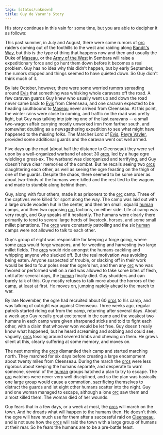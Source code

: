 ```yaml
---
tags: [status/unknown]
title: Guy de Varan's Story
---
```


His story continues in this vain for some time, but you are able to decipher it as follows:

This past summer, in July and August, there were some rumors of [orc](<../../../species/children-of-the-embodied-gods/orcs/orcs.md>) raiders coming out of the foothills to the west and raiding along [Bandit's Way](<../../../gazetteer/greater-sembara/roads/bandit-s-way.md>), but this is the type of thing that happens now and then and usually the Duke of [Maseau](<../../../gazetteer/greater-sembara/duchy-of-maseau/duchy-of-maseau.md>), or the [Army of the West](<../../../groups/sembaran-army/army-of-the-west.md>) in Sembara will raise a expeditionary force and go hunt them down before it becomes a real problem. Guy has no idea why this didn't happen, but by early September, the rumors stopped and things seemed to have quieted down. So Guy didn't think much of it. 

By late October, however, there were some worried rumors spreading around [Evis](<../../../gazetteer/greater-sembara/duchy-of-maseau/evis.md>) that something was whisking whole caravans off the road. A few caravan guards Guy knew who usually went up and down the road never came back to [Evis](<../../../gazetteer/greater-sembara/duchy-of-maseau/evis.md>) from Cleenseau, and one caravan expected to be heading southbound to [Maseau](<../../../gazetteer/greater-sembara/duchy-of-maseau/duchy-of-maseau.md>) never arrived from Cleenseau. At this point, the winter rains were close to coming, and traffic on the road was pretty light, but Guy was talking into joining one of the last caravans -- a small two-wagon affair carrying mostly unworked iron from farther south, and somewhat doubling as a newsgathering expedition to see what might have happened to the missing folks. The Marcher Lord of [Evis](<../../../gazetteer/greater-sembara/duchy-of-maseau/evis.md>), [Peyre Vayler](<../../../people/sembarans/peyre-vayler.md>), provided some additional guards and the caravan went out well armed.

Five days up the road (about half the distance to Cleenseau) they were set upon by a well-organized warband of about 30 [orcs](<../../../species/children-of-the-embodied-gods/orcs/orcs.md>), led by a huge ogre wielding a great-ax. The warband was disorganized and terrifying, and Guy doesn't have clear memories of the combat. But he recalls seeing two [orcs](<../../../species/children-of-the-embodied-gods/orcs/orcs.md>) slaughtering each other, as well as seeing the ogre feasting on the thigh of one of the guards. Despite the chaos, there seemed to be some order as about two-thirds of the humans were killed and the rest tied to the wagons and made to stumble along behind them.

Guy, along with four others, made it as prisoners to the [orc](<../../../species/children-of-the-embodied-gods/orcs/orcs.md>) camp. Three of the captives were killed for sport along the way. The camp was laid out with a large crude wooden hut in the center, and then ten small, squalid [human](<../../../species/humans/humans.md>) camps, and then two opposing [orc](<../../../species/children-of-the-embodied-gods/orcs/orcs.md>) factions, on either side. Life at camp was very rough, and Guy speaks of it hesitantly. The humans were clearly there primarily to tend to several large herds of livestock, horses, and some small millet plantations. The [orcs](<../../../species/children-of-the-embodied-gods/orcs/orcs.md>) were constantly patrolling and the six [human](<../../../species/humans/humans.md>) camps were not allowed to talk to each other.  

Guy's group of eight was responsible for keeping a forge going, where some [orcs](<../../../species/children-of-the-embodied-gods/orcs/orcs.md>) would forge weapons, and for weeding and harvesting two large millet fields. The [orcs](<../../../species/children-of-the-embodied-gods/orcs/orcs.md>) would ride amongst the humans cackling and whipping anyone who slacked off. But the real motivation was avoiding being eaten. Anyone suspected of trouble, or slacking off in their work would be tied to four poles near the ogre's hut, and then any [orc](<../../../species/children-of-the-embodied-gods/orcs/orcs.md>) who was favored or performed well on a raid was allowed to take some bites of flesh, until after several days, the [human](<../../../species/humans/humans.md>) finally died. Guy shudders and can barely talk of this.  Guy mostly refuses to talk more about the horrors of the camp, at least at first. He moves on, jumping rapidly ahead to the march to war.

By late November, the ogre had recruited about 60 [orcs](<../../../species/children-of-the-embodied-gods/orcs/orcs.md>) to his camp, and was talking of outright war against Cleenseau.  Three weeks ago, regular patrols started riding out from the camp, returning after several days. About a week ago Guy recalls great excitement in the camp and the weakest two humans in each camp were given sharpened sticks and told to fight each other, with a claim that whoever won would be let free. Guy doesn't really know what happened, but he heard screaming and sobbing and could see, vaguely, [orcs](<../../../species/children-of-the-embodied-gods/orcs/orcs.md>) tossing around severed limbs and chewing on them. He grows silent at this, clearly suffering at some memory, and moves on.

The next morning the [orcs](<../../../species/children-of-the-embodied-gods/orcs/orcs.md>) dismantled their camp and started marching north. They marched for six days before creating a large encampment about twenty miles from Cleenseau. During the march the [orcs](<../../../species/children-of-the-embodied-gods/orcs/orcs.md>) were less rigorous about keeping the humans separate, and desperate to warn someone, several of the [human](<../../../species/humans/humans.md>) groups hatched a plan to try to escape. The [orc](<../../../species/children-of-the-embodied-gods/orcs/orcs.md>) watches were never very well disciplined, and so the plan was basically: one large group would cause a commotion, sacrificing themselves to distract the guards and let eight other humans scatter into the night. Guy and one woman managed to escape, although a lone [orc](<../../../species/children-of-the-embodied-gods/orcs/orcs.md>) saw them and almost killed them. The woman died of her wounds.

Guy fears that in a few days, or a week at most, the [orcs](<../../../species/children-of-the-embodied-gods/orcs/orcs.md>) will march on the town. And he dreads what will happen to the humans then. He doesn't think the ogre will have much use for them after a successful raid on [Cleenseau](<../../../gazetteer/greater-sembara/sembara/barony-of-aveil/cleenseau-region/cleenseau/cleenseau.md>), and is not sure how the [orcs](<../../../species/children-of-the-embodied-gods/orcs/orcs.md>) will raid the town with a large group of humans at their rear. So he fears the humans are to be a pre-battle feast.